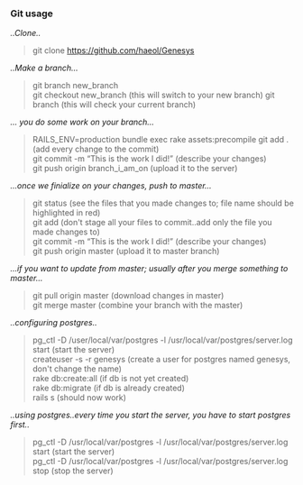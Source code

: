 ### Git usage

*..Clone..*
> git clone https://github.com/haeol/Genesys

*..Make a branch…*
> git branch new_branch <br/>
> git checkout new_branch (this will switch to your new branch)
> git branch (this will check your current branch)

*… you do some work on your branch…*
> RAILS_ENV=production bundle exec rake assets:precompile
> git add . (add every change to the commit) <br/>
> git commit -m “This is the work I did!” (describe your changes)<br/>
> git push origin branch_i_am_on (upload it to the server)<br/>

*…once we finialize on your changes, push to master…*
> git status (see the files that you made changes to; file name should be highlighted in red) <br/>
> git add <file name that you made changes to> (don't stage all your files to commit..add only the file you made changes to)</br>
> git commit -m “This is the work I did!” (describe your changes)<br/>
> git push origin master (upload it to master branch)<br/>

*…if you want to update from master; usually after you merge something to master…*
> git pull origin master (download changes in master)<br/>
> git merge master (combine your branch with the master)<br/>

*..configuring postgres..*
> pg_ctl -D /user/local/var/postgres -l /usr/local/var/postgres/server.log start (start the server) <br/>
> createuser -s -r genesys (create a user for postgres named genesys, don't change the name) <br/>
> rake db:create:all (if db is not yet created) <br/>
> rake db:migrate    (if db is already created) <br/>
> rails s            (should now work) <br/>

*..using postgres..every time you start the server, you have to start postgres first..*
> pg_ctl -D /usr/local/var/postgres -l /usr/local/var/postgres/server.log start (start the server) <br/>
> pg_ctl -D /usr/local/var/postgres -l /usr/local/var/postgres/server.log stop  (stop the server) <br/>
